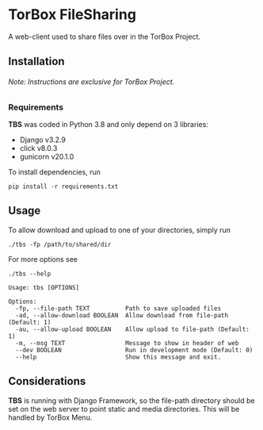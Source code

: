# TorBox FileSharing
A web-client used to share files over in the TorBox Project.

## Installation
###### Note: Instructions are exclusive for TorBox Project.

### Requirements
**TBS** was coded in Python 3.8 and only depend on 3 libraries:
- Django v3.2.9
- click v8.0.3
- gunicorn v20.1.0

To install dependencies, run

```pip install -r requirements.txt```

## Usage
To allow download and upload to one of your directories, simply run

```./tbs -fp /path/to/shared/dir```

For more options see

```
./tbs --help

Usage: tbs [OPTIONS]

Options:
  -fp, --file-path TEXT          Path to save uploaded files
  -ad, --allow-download BOOLEAN  Allow download from file-path (Default: 1)
  -au, --allow-upload BOOLEAN    Allow upload to file-path (Default: 1)
  -m, --msg TEXT                 Message to show in header of web
  --dev BOOLEAN                  Run in development mode (Default: 0)
  --help                         Show this message and exit.
```

## Considerations
**TBS** is running with Django Framework, so the file-path directory should be set on the
web server to point static and media directories. This will be handled by TorBox Menu.